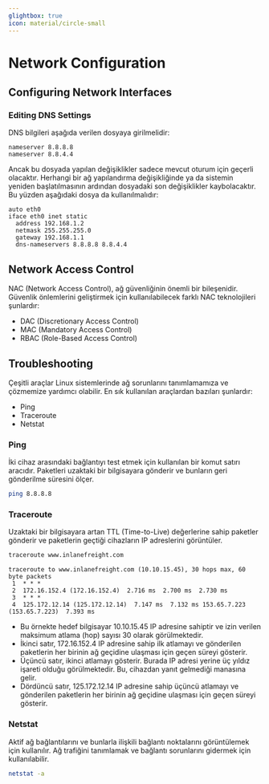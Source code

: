 ```yaml
---
glightbox: true
icon: material/circle-small
---
```


# Network Configuration

## Configuring Network Interfaces

### Editing DNS Settings

DNS bilgileri aşağıda verilen dosyaya girilmelidir:

```text title="/etc/resolv.conf" linenums="1"
nameserver 8.8.8.8
nameserver 8.8.4.4
```

Ancak bu dosyada yapılan değişiklikler sadece mevcut oturum için geçerli olacaktır. Herhangi bir ağ yapılandırma değişikliğinde ya da sistemin yeniden başlatılmasının ardından dosyadaki son değişiklikler kaybolacaktır. Bu yüzden aşağıdaki dosya da kullanılmalıdır:

```text title="/etc/network/interfaces" linenums="1"
auto eth0
iface eth0 inet static
  address 192.168.1.2
  netmask 255.255.255.0
  gateway 192.168.1.1
  dns-nameservers 8.8.8.8 8.8.4.4
```

## Network Access Control

NAC (Network Access Control), ağ güvenliğinin önemli bir bileşenidir. Güvenlik önlemlerini geliştirmek için kullanılabilecek farklı NAC teknolojileri şunlardır:

* DAC (Discretionary Access Control)
* MAC (Mandatory Access Control)
* RBAC (Role-Based Access Control)

## Troubleshooting

Çeşitli araçlar Linux sistemlerinde ağ sorunlarını tanımlamamıza ve çözmemize yardımcı olabilir. En sık kullanılan araçlardan bazıları şunlardır:

* Ping
* Traceroute
* Netstat

### Ping

İki cihaz arasındaki bağlantıyı test etmek için kullanılan bir komut satırı aracıdır. Paketleri uzaktaki bir bilgisayara gönderir ve bunların geri gönderilme süresini ölçer.

```bash
ping 8.8.8.8
```

### Traceroute

Uzaktaki bir bilgisayara artan TTL (Time-to-Live) değerlerine sahip paketler gönderir ve paketlerin geçtiği cihazların IP adreslerini görüntüler.

```bash
traceroute www.inlanefreight.com
```

```text title="Output"
traceroute to www.inlanefreight.com (10.10.15.45), 30 hops max, 60 byte packets
 1  * * *
 2  172.16.152.4 (172.16.152.4)  2.716 ms  2.700 ms  2.730 ms
 3  * * *
 4  125.172.12.14 (125.172.12.14)  7.147 ms  7.132 ms 153.65.7.223 (153.65.7.223)  7.393 ms
```

* Bu örnekte hedef bilgisayar 10.10.15.45 IP adresine sahiptir ve izin verilen maksimum atlama (hop) sayısı 30 olarak görülmektedir.
* İkinci satır, 172.16.152.4 IP adresine sahip ilk atlamayı ve gönderilen paketlerin her birinin ağ geçidine ulaşması için geçen süreyi gösterir.
* Üçüncü satır, ikinci atlamayı gösterir. Burada IP adresi yerine üç yıldız işareti olduğu görülmektedir. Bu, cihazdan yanıt gelmediği manasına gelir.
* Dördüncü satır, 125.172.12.14 IP adresine sahip üçüncü atlamayı ve gönderilen paketlerin her birinin ağ geçidine ulaşması için geçen süreyi gösterir.

### Netstat

Aktif ağ bağlantılarını ve bunlarla ilişkili bağlantı noktalarını görüntülemek için kullanılır. Ağ trafiğini tanımlamak ve bağlantı sorunlarını gidermek için kullanılabilir.

```bash
netstat -a
```
